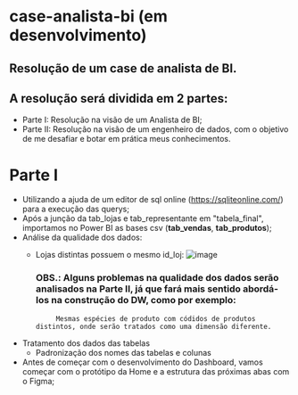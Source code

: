 # case-analista-bi (em desenvolvimento)
## Resolução de um case de analista de BI.

## A resolução será dividida em 2 partes:
 - Parte I: Resolução na visão de um Analista de BI;
 - Parte II: Resolução na visão de um engenheiro de dados, com o objetivo de me desafiar e botar em prática meus conhecimentos.

# Parte I
  - Utilizando a ajuda de um editor de sql online (https://sqliteonline.com/) para a execução das querys;
  - Após a junção da tab_lojas e tab_representante em "tabela_final", importamos no Power BI as bases csv (**tab_vendas**, **tab_produtos**);
  - Análise da qualidade dos dados:
     - Lojas distintas possuem o mesmo id_loj:
       ![image](https://github.com/victorsa2/case-analista-bi/assets/141345545/0f426ad7-0292-403f-a59a-260602b06d7c)

       ### OBS.: Alguns problemas na qualidade dos dados serão analisados na Parte II, já que fará mais sentido abordá-los na construção do DW, como por exemplo:
                Mesmas espécies de produto com códidos de produtos distintos, onde serão tratados como uma dimensão diferente. 

  - Tratamento dos dados das tabelas
     - Padronização dos nomes das tabelas e colunas
  - Antes de começar com o desenvolvimento do Dashboard, vamos começar com o protótipo da Home e a estrutura das próximas abas com o Figma;

